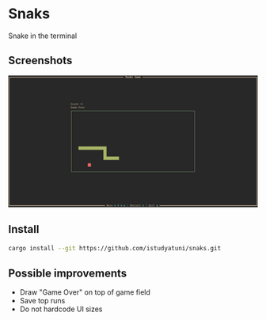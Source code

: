 # Snaks

Snake in the terminal

## Screenshots

![](docs/screenshot.jpg)

## Install

```sh
cargo install --git https://github.com/istudyatuni/snaks.git
```

## Possible improvements

- Draw "Game Over" on top of game field
- Save top runs
- Do not hardcode UI sizes
